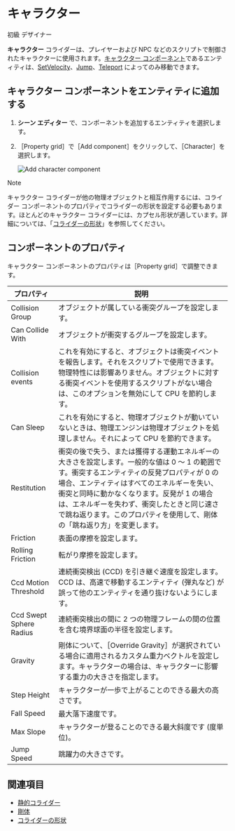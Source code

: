 # キャラクター

<span class="label label-doc-level">初級</span>
<span class="label label-doc-audience">デザイナー</span>

**キャラクター** コライダーは、プレイヤーおよび NPC などのスクリプトで制御されたキャラクターに使用されます。[キャラクター コンポーネント](xref:Xenko.Physics.CharacterComponent)であるエンティティは、[SetVelocity](xref:Xenko.Physics.CharacterComponent.SetVelocity\(Xenko.Core.Mathematics.Vector3\))、[Jump](xref:Xenko.Physics.CharacterComponent.Jump)、[Teleport](xref:Xenko.Physics.CharacterComponent.Teleport\(Xenko.Core.Mathematics.Vector3\)) によってのみ移動できます。

## キャラクター コンポーネントをエンティティに追加する

1. **シーン エディター** で、コンポーネントを追加するエンティティを選択します。

2. ［Property grid］で［Add component］をクリックして、［Character］を選択します。

    ![Add character component](media/add-character-component.png)

>[!NOTE]
> キャラクター コライダーが他の物理オブジェクトと相互作用するには、コライダー コンポーネントのプロパティでコライダーの形状を設定する必要もあります。ほとんどのキャラクター コライダーには、カプセル形状が適しています。詳細については、「[コライダーの形状](collider-shapes.md)」を参照してください。

## コンポーネントのプロパティ

キャラクター コンポーネントのプロパティは［Property grid］で調整できます。

プロパティ              |   説明
----------------------|-----------------------
Collision Group       | オブジェクトが属している衝突グループを設定します。
Can Collide With      | オブジェクトが衝突するグループを設定します。
Collision events      | これを有効にすると、オブジェクトは衝突イベントを報告します。それをスクリプトで使用できます。物理特性には影響ありません。オブジェクトに対する衝突イベントを使用するスクリプトがない場合は、このオプションを無効にして CPU を節約します。
Can Sleep             | これを有効にすると、物理オブジェクトが動いていないときは、物理エンジンは物理オブジェクトを処理しません。それによって CPU を節約できます。
Restitution           | 衝突の後で失う、または獲得する運動エネルギーの大きさを設定します。一般的な値は 0 ～ 1 の範囲です。衝突するエンティティの反発プロパティが 0 の場合、エンティティはすべてのエネルギーを失い、衝突と同時に動かなくなります。反発が 1 の場合は、エネルギーを失わず、衝突したときと同じ速さで跳ね返ります。このプロパティを使用して、剛体の「跳ね返り方」を変更します。
Friction              | 表面の摩擦を設定します。
Rolling Friction              | 転がり摩擦を設定します。
Ccd Motion Threshold  | 連続衝突検出 (CCD) を引き継ぐ速度を設定します。CCD は、高速で移動するエンティティ (弾丸など) が誤って他のエンティティを通り抜けないようにします。
Ccd Swept Sphere Radius | 連続衝突検出の間に 2 つの物理フレームの間の位置を含む境界球面の半径を設定します。
Gravity               | 剛体について、［Override Gravity］が選択されている場合に適用されるカスタム重力ベクトルを設定します。キャラクターの場合は、キャラクターに影響する重力の大きさを指定します。
Step Height           | キャラクターが一歩で上がることのできる最大の高さです。
Fall Speed            | 最大落下速度です。
Max Slope             | キャラクターが登ることのできる最大斜度です (度単位)。
Jump Speed            | 跳躍力の大きさです。

## 関連項目

* [静的コライダー](static-colliders.md)
* [剛体](rigid-bodies.md)
* [コライダーの形状](collider-shapes.md)
